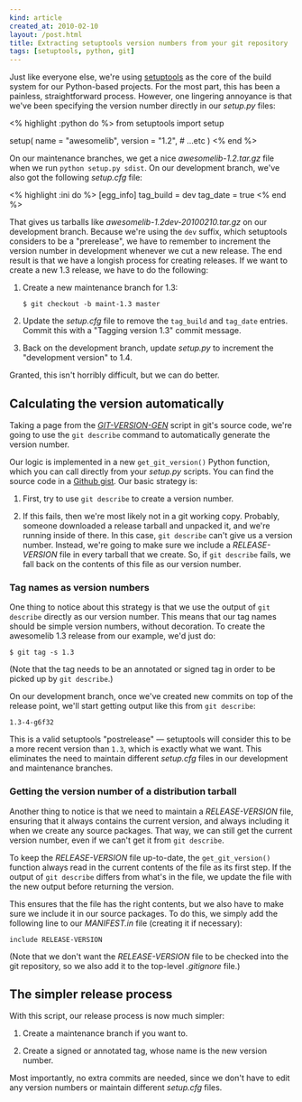 ```yaml
---
kind: article
created_at: 2010-02-10
layout: /post.html
title: Extracting setuptools version numbers from your git repository
tags: [setuptools, python, git]
---
```


Just like everyone else, we're using
[setuptools](http://pypi.python.org/pypi/setuptools) as the core of
the build system for our Python-based projects.  For the most part,
this has been a painless, straightforward process.  However, one
lingering annoyance is that we've been specifying the version number
directly in our _setup.py_ files:

<% highlight :python do %>
from setuptools import setup

setup(
    name = "awesomelib",
    version = "1.2",
    # ...etc
)
<% end %>

On our maintenance branches, we get a nice _awesomelib-1.2.tar.gz_
file when we run `python setup.py sdist`.  On our development branch,
we've also got the following _setup.cfg_ file:

<% highlight :ini do %>
[egg_info]
tag_build = dev
tag_date = true
<% end %>

That gives us tarballs like _awesomelib-1.2dev-20100210.tar.gz_ on our
development branch.  Because we're using the `dev` suffix, which
setuptools considers to be a "prerelease", we have to remember to
increment the version number in development whenever we cut a new
release.  The end result is that we have a longish process for
creating releases.  If we want to create a new 1.3 release, we have to
do the following:

 1. Create a new maintenance branch for 1.3:

        $ git checkout -b maint-1.3 master

 2. Update the _setup.cfg_ file to remove the `tag_build` and
    `tag_date` entries.  Commit this with a "Tagging version 1.3"
    commit message.

 3. Back on the development branch, update _setup.py_ to increment the
    "development version" to 1.4.

Granted, this isn't horribly difficult, but we can do better.


## Calculating the version automatically

Taking a page from the
[_GIT-VERSION-GEN_](http://git.kernel.org/?p=git/git.git;a=blob;f=GIT-VERSION-GEN)
script in git's source code, we're going to use the `git describe`
command to automatically generate the version number.

Our logic is implemented in a new `get_git_version()` Python function,
which you can call directly from your _setup.py_ scripts.  You can
find the source code in a [Github
gist](http://gist.github.com/300803).  Our basic strategy is:

 1. First, try to use `git describe` to create a version number.

 2. If this fails, then we're most likely not in a git working copy.
    Probably, someone downloaded a release tarball and unpacked it,
    and we're running inside of there.  In this case, `git describe`
    can't give us a version number.  Instead, we're going to make sure
    we include a _RELEASE-VERSION_ file in every tarball that we
    create.  So, if `git describe` fails, we fall back on the contents
    of this file as our version number.

### Tag names as version numbers

One thing to notice about this strategy is that we use the output of
`git describe` directly as our version number.  This means that our
tag names should be simple version numbers, without decoration.  To
create the awesomelib 1.3 release from our example, we'd just do:

    $ git tag -s 1.3

(Note that the tag needs to be an annotated or signed tag in order to
be picked up by `git describe`.)

On our development branch, once we've created new commits on top of
the release point, we'll start getting output like this from `git
describe`:

    1.3-4-g6f32

This is a valid setuptools "postrelease" — setuptools will consider
this to be a more recent version than `1.3`, which is exactly what we
want.  This eliminates the need to maintain different _setup.cfg_
files in our development and maintenance branches.

### Getting the version number of a distribution tarball

Another thing to notice is that we need to maintain a
_RELEASE-VERSION_ file, ensuring that it always contains the current
version, and always including it when we create any source packages.
That way, we can still get the current version number, even if we
can't get it from `git describe`.

To keep the _RELEASE-VERSION_ file up-to-date, the `get_git_version()`
function always read in the current contents of the file as its first
step.  If the output of `git describe` differs from what's in the
file, we update the file with the new output before returning the
version.

This ensures that the file has the right contents, but we also have to
make sure we include it in our source packages.  To do this, we simply
add the following line to our _MANIFEST.in_ file (creating it if
necessary):

    include RELEASE-VERSION

(Note that we don't want the _RELEASE-VERSION_ file to be checked into
the git repository, so we also add it to the top-level _.gitignore_
file.)

## The simpler release process

With this script, our release process is now much simpler:

 1. Create a maintenance branch if you want to.

 2. Create a signed or annotated tag, whose name is the new version
    number.

Most importantly, no extra commits are needed, since we don't have to
edit any version numbers or maintain different _setup.cfg_ files.
